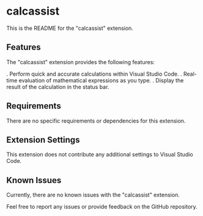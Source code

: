 # calcassist 
This is the README for the "calcassist" extension.

## Features
The "calcassist" extension provides the following features:

. Perform quick and accurate calculations within Visual Studio Code.
. Real-time evaluation of mathematical expressions as you type.
. Display the result of the calculation in the status bar.



## Requirements
There are no specific requirements or dependencies for this extension.

## Extension Settings
This extension does not contribute any additional settings to Visual Studio Code.

## Known Issues
Currently, there are no known issues with the "calcassist" extension.

Feel free to report any issues or provide feedback on the GitHub repository.